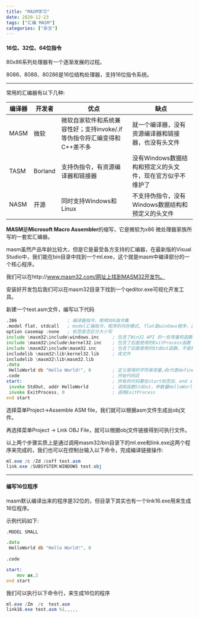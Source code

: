 ```yaml
---
title: "MASM学习"
date: 2020-12-23
tags: ["汇编 MASM"]
categories: ["杂文"]
---
```




#### 16位、32位、64位指令

80x86系列处理器有一个逐渐发展的过程。

8086、8088、80286是16位结构处理器，支持16位指令系统。

------

常用的汇编器有以下几种:

| 编译器 | 开发者  | 优点                                                         | 缺点                                                      |
| ------ | ------- | ------------------------------------------------------------ | --------------------------------------------------------- |
| MASM   | 微软    | 微软自家软件和系统兼容性好；支持invoke/.if等伪指令将汇编变得和C++差不多 | 就一个编译器，没有资源编译器和链接器，也没有头文件        |
| TASM   | Borland | 支持伪指令，有资源编译器和链接器                             | 没有Windows数据结构和预定义的头文件，现在官方似乎不维护了 |
| NASM   | 开源    | 同时支持Windows和Linux                                       | 不支持伪指令，没有Windows数据结构和预定义的头文件         |



**MASM**是**Microsoft Macro Assembler**的缩写，它是微软为x86 微处理器家族所写的一套宏汇编器。

masm虽然产品年龄比较大，但是它是最受各方支持的汇编器，在最新版的Visual Studio中，我们能在bin目录中找到一个ml.exe，这个就是masm中编译部分的一个核心程序。

我们可以在http://www.masm32.com/网址上找到MASM32开发包。

安装好开发包后我们可以在masm32目录下找到一个qeditor.exe可视化开发工具。

新建一个test.asm文件，编写以下代码

```asm
.386                   ; 编译器指令，使用386指令集
.model flat, stdcall   ; model汇编指令，程序的内存模式, flat是windows程序，没有远近指针，stdcall是windows函数用的参数方式，即参数从右向左传递
option casemap :none   ; 标签是否区分大小写
include \masm32\include\windows.inc     ; 包含了Win32 API 的一些常量和函数定义
include \masm32\include\kernel32.inc    ; 包含了后面使用的ExitProcess函数
include \masm32\include\masm32.inc      ; 包含了后面使用的StdOut函数，不是标准的Win32函数，由MASM提供
includelib \masm32\lib\kernel32.lib     ; 库文件
includelib \masm32\lib\masm32.lib
.data
 HelloWorld db "Hello World!", 0        ; 定义使用的字符串常量,db代表define byte。最后跟一个NUL，表示ANSI字符集结束符
.code                                   ; 开始代码区
start:                                  ; 所有的代码要在start标签后、end start前    
 invoke StdOut, addr HelloWorld         ; 调用函数StdOut，参数量HelloWorld的地址。注意StdOut是MASM提供的宏。其它编辑器里可以使用WriteConsole之类win32函数代替。
 invoke ExitProcess, 0                  ; 调用ExitProcess
end start 
```

选择菜单Project->Assemble ASM file，我们就可以根据asm文件生成出obj文件。

再选择菜单Project -> Link OBJ File，就可以根据obj文件链接得到可执行文件。

以上两个步骤实质上是通过调用masm32/bin目录下的ml.exe和link.exe这两个程序来完成的，我们也可以在控制台输入以下命令，完成编译链接操作:

```powershell
ml.exe /c /Zd /coff test.asm
link.exe /SUBSYSTEM:WINDOWS test.obj
```

------

#### 编写16位程序

masm默认编译出来的程序是32位的，但目录下其实也有一个link16.exe用来生成16位程序。

示例代码如下:

```asm
.MODEL SMALL

.data
 HelloWorld db "Hello World!", 0 
 
.code

start:                           
    mov ax,2
end start 
```

我们可以执行以下命令行，来生成16位的程序

```powershell
ml.exe /Zm	/c	test.asm
link16.exe test.asm %1,,,,,
```



